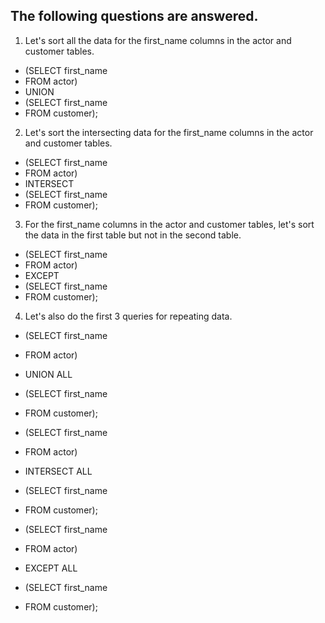 The following questions are answered.
--
1) Let's sort all the data for the first_name columns in the actor and customer tables.
- (SELECT first_name 
- FROM actor)
- UNION
- (SELECT first_name
- FROM customer);
2) Let's sort the intersecting data for the first_name columns in the actor and customer tables.
- (SELECT first_name 
- FROM actor)
- INTERSECT
- (SELECT first_name
- FROM customer);
3) For the first_name columns in the actor and customer tables, let's sort the data in the first table but not in the second table.
- (SELECT first_name 
- FROM actor)
- EXCEPT
- (SELECT first_name
- FROM customer);
4) Let's also do the first 3 queries for repeating data.
- (SELECT first_name 
- FROM actor)
- UNION ALL
- (SELECT first_name
- FROM customer);

- (SELECT first_name 
- FROM actor)
- INTERSECT ALL
- (SELECT first_name
- FROM customer);

- (SELECT first_name 
- FROM actor)
- EXCEPT ALL
- (SELECT first_name
- FROM customer);
